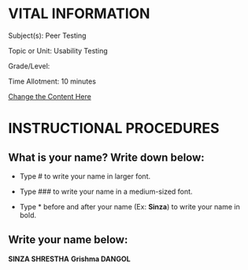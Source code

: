 # VITAL INFORMATION
Subject(s): Peer Testing

Topic or Unit: Usability Testing

Grade/Level: 	

Time Allotment:	 10 minutes

<a href="https://github.com/BotDevLLC/BotDevCurriculum/blob/master/test_curriculum.md" target="_blank">Change the Content Here</a>
                                                                                                                       
# INSTRUCTIONAL PROCEDURES 
  ## What is your name? Write down below:
  
 - Type # to write your name in larger font.
 
 - Type ### to write your name in a medium-sized font.
 
 - Type * before and after your name (Ex: **Sinza**) to write your name in bold.
  
 ## Write your name below:
 **SINZA SHRESTHA**
 **Grishma DANGOL**
 
  
  

